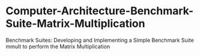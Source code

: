 # Computer-Architecture-Benchmark-Suite-Matrix-Multiplication
Benchmark Suites: Developing and Implementing a Simple Benchmark Suite mmult to perform the Matrix Multiplication
